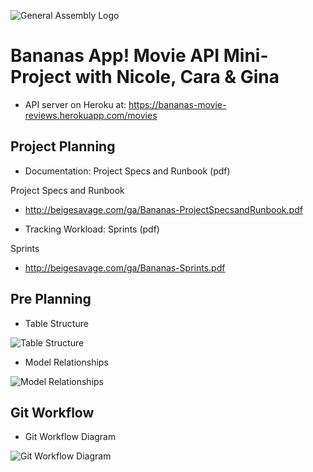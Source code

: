 ![General Assembly Logo](http://i.imgur.com/ke8USTq.png)

# Bananas App!  Movie API Mini-Project with Nicole, Cara & Gina
- API server on Heroku at: https://bananas-movie-reviews.herokuapp.com/movies

## Project Planning
- Documentation: Project Specs and Runbook (pdf)

Project Specs and Runbook
- http://beigesavage.com/ga/Bananas-ProjectSpecsandRunbook.pdf

- Tracking Workload: Sprints (pdf)

Sprints
- http://beigesavage.com/ga/Bananas-Sprints.pdf

## Pre Planning
- Table Structure

![Table Structure](http://beigesavage.com/ga/bananas-preplanning_table_structure.jpeg)

- Model Relationships

![Model Relationships](http://beigesavage.com/ga/bananas-preplanning_model_relationships.jpeg)

## Git Workflow
- Git Workflow Diagram

![Git Workflow Diagram](http://beigesavage.com/ga/Git_workflow_diagram.JPG)



